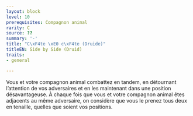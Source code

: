 ```yaml
---
layout: block
level: 10
prerequisites: Compagnon animal
rarity: C
source: ??
summary: '-'
title: "C\xF4te \xE0 c\xF4te (Druide)"
titleEN: Side by Side (Druid)
traits:
- general

---
```


<p>Vous et votre compagnon animal combattez en tandem, en détournant l’attention de vos adversaires et en les maintenant dans une position désavantageuse. À chaque fois que vous et votre compagnon animal êtes adjacents au même adversaire, on considère que vous le prenez tous deux en tenaille, quelles que soient vos positions.</p>